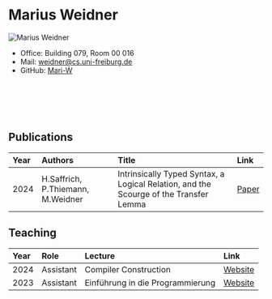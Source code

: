 # Marius Weidner

<img class="left" style="max-width: 200px; height: auto; padding-right: 50px" src="https://avatars.githubusercontent.com/u/32612440" alt="Marius Weidner"/>

- Office: Building 079, Room 00 016
- Mail: [weidner@cs.uni-freiburg.de](mailto://weidner@cs.uni-freiburg.de)
- GitHub: [Mari-W](https://github.com/Mari-W)

<br>
<br>
<br>
<br>

## Publications

| Year | Authors | Title | Link |
|:-----|:--------|:------|:-----|
| 2024 | H.Saffrich, P.Thiemann, M.Weidner | Intrinsically Typed Syntax, a Logical Relation, and the Scourge of the Transfer Lemma | [Paper]() |
 

## Teaching

| Year | Role | Lecture | Link |
|:-----|:-----|:--------|:-----|
| 2024 | Assistant | Compiler Construction | [Website](/teaching/24ss/compiler-construction.md) |
| 2023 | Assistant | Einführung in die Programmierung | [Website]() |